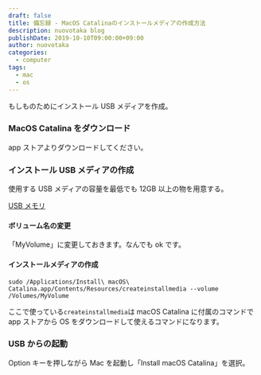 ```yaml
---
draft: false
title: 備忘録 - MacOS Catalinaのインストールメディアの作成方法
description: nuovotaka blog
publishDate: 2019-10-10T09:00:00+09:00
author: nuovotaka
categories:
  - computer
tags:
  - mac
  - os
---
```


もしものためにインストール USB メディアを作成。

### MacOS Catalina をダウンロード

app ストアよりダウンロードしてください。

### インストール USB メディアの作成

使用する USB メディアの容量を最低でも 12GB 以上の物を用意する。

[USB メモリ](https://www.amazon.co.jp/%E3%82%B5%E3%83%B3%E3%83%87%E3%82%A3%E3%82%B9%E3%82%AF-USB%E3%83%A1%E3%83%A2%E3%83%AA-SanDisk-%E8%AA%AD%E5%8F%96%E6%9C%80%E5%A4%A7130MB-SDCZ48-064G-JA57/dp/B08591GKBT/ref=sr_1_2?crid=1FCLUQ58M9IUX&keywords=usb%E3%83%A1%E3%83%A2%E3%83%AA&qid=1688410881&refinements=p_72%3A2150400051%2Cp_n_feature_four_browse-bin%3A2225479051%7C2225480051%2Cp_89%3ASanDisk%2Cp_n_feature_browse-bin%3A16917273051&rnid=16917213051&s=computers&sprefix=us%2Caps%2C281&sr=1-2)

#### ボリューム名の変更

「MyVolume」に変更しておきます。なんでも ok です。

#### インストールメディアの作成

```
sudo /Applications/Install\ macOS\ Catalina.app/Contents/Resources/createinstallmedia --volume /Volumes/MyVolume
```

ここで使っている`createinstallmedia`は macOS Catalina に付属のコマンドで app ストアから OS をダウンロードして使えるコマンドになります。

### USB からの起動

Option キーを押しながら Mac を起動し「Install macOS Catalina」を選択。
